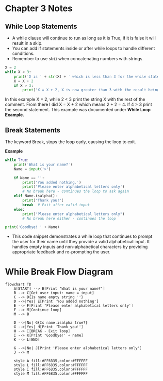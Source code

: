# Chapter 3 Notes

## While Loop Statements

- A while clause will continue to run as long as it is True, if it is false it will result in a skip. 
- You can add if statements inside or after while loops to handle different conditions.
- Remember to use str() when concatenating numbers with strings.

```python
X = 2 
while X < 3:
    print('X is ' + str(X) + ' which is less than 3 for the while statement X < 3.')
    X = X + 2 
    if X > 3:
        print('X = X + 2, X is now greater than 3 with the result being ' + str(X))
``` 

In this example X = 2, while 2  < 3 print the string X with the rest of the comment. From there I did X = X + 2 which means 2 + 2 = 4. If 4 > 3 print the second statement. This example was documented under **While Loop Example**. 


## Break Statements

The keyword Break, stops the loop early, causing the loop to exit. 

**Example**


```python
while True:
    print('What is your name?')
    Name = input('>')

    if Name == '': 
        print('You added nothing.')
        print('Please enter alphabetical letters only')
        # No break here - continues the loop to ask again
    elif Name.isalpha():
        print("Thank you!")
        break  # Exit after valid input
    else: 
        print("Please enter alphabetical letters only")
        # No break here either - continues the loop

print('Goodbye! ' + Name) 

``` 

- This code snippet demonstrates a while loop that continues to prompt the user for their name until they provide a valid alphabetical input. It handles empty inputs and non-alphabetical characters by providing appropriate feedback and re-prompting the user.

# While Break Flow Diagram


```mermaid
flowchart TD
    A[START] --> B[Print 'What is your name?']
    B --> C[Get user input: name = input]
    C --> D{Is name empty string ''}
    D -->|Yes| E[Print 'You added nothing']
    E --> F[Print 'Please enter alphabetical letters only']
    F --> M[Continue loop]
    M --> B
    
    D -->|No| G{Is name.isalpha true?}
    G -->|Yes| H[Print 'Thank you!']
    H --> I[BREAK - Exit loop]
    I --> K[Print 'Goodbye!' + name]
    K --> L[END]
    
    G -->|No| J[Print 'Please enter alphabetical letters only']
    J --> M
    
    style A fill:#FF6B35,color:#FFFFFF
    style L fill:#FF6B35,color:#FFFFFF
    style I fill:#FF6B35,color:#FFFFFF
    style M fill:#FF6B35,color:#FFFFFF
```


